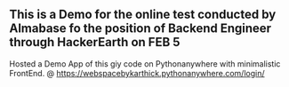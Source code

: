 ## This is a Demo for the online test conducted by Almabase fo the position of  Backend Engineer through HackerEarth on FEB 5

Hosted a Demo App of this giy code  on Pythonanywhere with  minimalistic FrontEnd.
@ https://webspacebykarthick.pythonanywhere.com/login/


